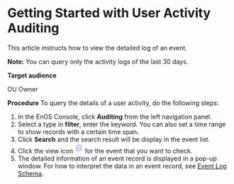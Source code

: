 # Getting Started with User Activity Auditing

This article instructs how to view the detailed log of an event.

**Note:** You can query only the activity logs of the last 30 days.



**Target audience**

OU Owner

**Procedure**
To query the details of a user activity, do the following steps:

1. In the EnOS Console, click **Auditing** from the left navigation panel.
2. Select a type in **filter**, enter the keyword. You can also set a time range to show records with a certain time span.
3. Click **Search** and the search result will be display in the event list.
4. Click the view icon ![Image](../media/view_icon.png) for the event that you want to check.
5. The detailed information of an event record is displayed in a pop-up window. For how to interpret the data in an event record, see [Event Log Schema](log_details).
